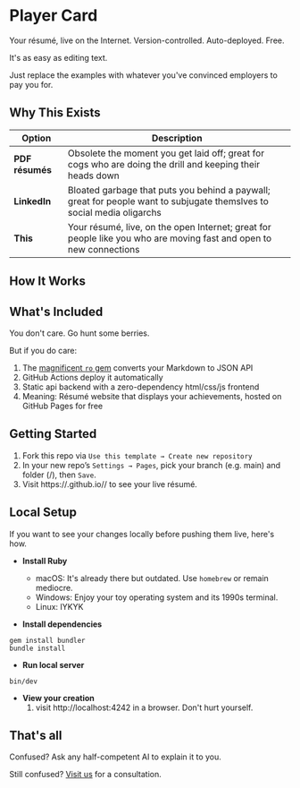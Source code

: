 # Player Card

Your résumé, live on the Internet. Version-controlled. Auto-deployed. Free.

It's as easy as editing text.

Just replace the examples with whatever you've convinced employers to pay you for.

## Why This Exists

| Option | Description                                                                                                            |
|--------|------------------------------------------------------------------------------------------------------------------------|
| **PDF résumés** | Obsolete the moment you get laid off; great for cogs who are doing the drill and keeping their heads down              |
| **LinkedIn** | Bloated garbage that puts you behind a paywall; great for people want to subjugate themslves to social media oligarchs |
| **This** | Your résumé, live, on the open Internet; great for people like you who are moving fast and open to new connections     |


## How It Works



## What's Included

You don't care. Go hunt some berries.

But if you do care:

1. The [magnificent `ro` gem](https://github.com/ahoward/ro) converts your Markdown to JSON API
2. GitHub Actions deploy it automatically
3. Static api backend with a zero-dependency html/css/js frontend
4. Meaning: Résumé website that displays your achievements, hosted on GitHub Pages for free


## Getting Started

1.	Fork this repo via `Use this template → Create new repository`
2.	In your new repo’s `Settings → Pages`, pick your branch (e.g. main) and folder (/), then `Save`.
3.	Visit https://<your-username>.github.io/<your-repo>/ to see your live résumé.

## Local Setup

If you want to see your changes locally before pushing them live, here's how.

* **Install Ruby**
    * macOS: It's already there but outdated. Use `homebrew` or remain mediocre.
    * Windows: Enjoy your toy operating system and its 1990s terminal.
    * Linux: IYKYK

* **Install dependencies**
```
gem install bundler
bundle install
```

* **Run local server**
```
bin/dev
```

* **View your creation**
    1. visit http://localhost:4242 in a browser. Don't hurt yourself.

## That's all
Confused? Ask any half-competent AI to explain it to you.

Still confused? [Visit us](https://www.fastpack.ventures) for a consultation.
